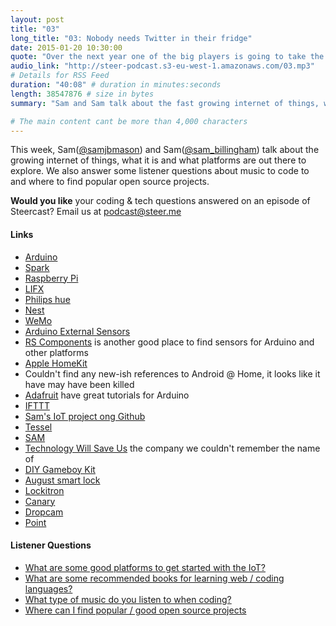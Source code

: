 ```yaml
---
layout: post
title: "03"
long_title: "03: Nobody needs Twitter in their fridge"
date: 2015-01-20 10:30:00
quote: "Over the next year one of the big players is going to take the lead in the world of IoT"
audio_link: "http://steer-podcast.s3-eu-west-1.amazonaws.com/03.mp3"
# Details for RSS Feed
duration: "40:08" # duration in minutes:seconds
length: 38547876 # size in bytes
summary: "Sam and Sam talk about the fast growing internet of things, what it is, what you can do with it and what resources are out there to help you get started. We also answer some of your listener questions." # Short description of the episode

# The main content cant be more than 4,000 characters
---
```

This week, Sam([@samjbmason](https://twitter.com/samjbmason)) and Sam([@sam_billingham](https://twitter.com/sam_billingham)) talk about the growing internet of things, what it is and what platforms are out there to explore. We also answer some listener questions about music to code to and where to find popular open source projects.

**Would you like** your coding & tech questions answered on an episode of Steercast? Email us at [podcast@steer.me](mailto:podcast@steer.me)

#### Links
- [Arduino](http://www.arduino.cc/)
- [Spark](https://www.spark.io/)
- [Raspberry Pi](http://www.raspberrypi.org/)
- [LIFX](http://lifx.co/)
- [Philips hue](http://www2.meethue.com/en-gb/)
- [Nest](https://nest.com/)
- [WeMo](http://www.wemothat.com/)
- [Arduino External Sensors](http://store.arduino.cc/category/19)
- [RS Components](http://uk.rs-online.com/web/) is another good place to find sensors for Arduino and other platforms
- [Apple HomeKit](https://developer.apple.com/homekit/)
- Couldn't find any new-ish references to Android @ Home, it looks like it have may have been killed
- [Adafruit](https://learn.adafruit.com/category/learn-arduino) have great tutorials for Arduino
- [IFTTT](https://ifttt.com/)
- [Sam's IoT project ong Github](https://github.com/Sambillingham/songs-with-sam)
- [Tessel](https://tessel.io/)
- [SAM](http://samlabs.me/)
- [Technology Will Save Us](http://www.techwillsaveus.com/) the company we couldn't remember the name of
- [DIY Gameboy Kit](http://www.techwillsaveus.com/shop/diy-kits/diy-gamer-kit-arduino/)
- [August smart lock](http://august.com/)  
- [Lockitron](https://lockitron.com/)
- [Canary](http://canary.is/)
- [Dropcam](https://www.dropcam.com/)
- [Point](http://formdevices.com/)


#### Listener Questions
- [What are some good platforms to get started with the IoT?](#t=28:33)
- [What are some recommended books for learning web / coding languages?](#t=30:00)
- [What type of music do you listen to when coding?](#t=32:36)
- [Where can I find popular / good open source projects](#t=36:20)
